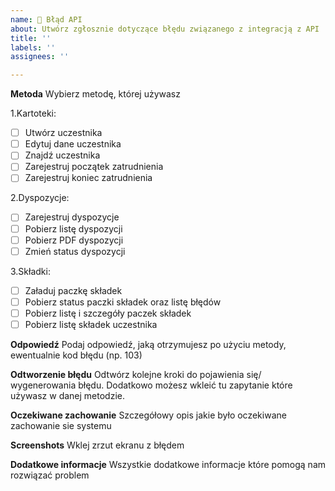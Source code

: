 ```yaml
---
name: 🔧 Błąd API
about: Utwórz zgłosznie dotyczące błędu związanego z integracją z API
title: ''
labels: ''
assignees: ''

---
```


**Metoda**
Wybierz metodę, której używasz

1.Kartoteki:

- [ ] Utwórz uczestnika
- [ ] Edytuj dane uczestnika
- [ ] Znajdź uczestnika
- [ ] Zarejestruj początek zatrudnienia
- [ ] Zarejestruj koniec zatrudnienia

2.Dyspozycje:

- [ ] Zarejestruj dyspozycje
- [ ] Pobierz listę dyspozycji
- [ ] Pobierz PDF dyspozycji
- [ ] Zmień status dyspozycji

3.Składki:

- [ ] Załaduj paczkę składek
- [ ] Pobierz status paczki składek oraz listę błędów
- [ ] Pobierz listę i szczegóły paczek składek
- [ ] Pobierz listę składek uczestnika

**Odpowiedź**
Podaj odpowiedź, jaką otrzymujesz po użyciu metody, ewentualnie kod błędu (np. 103)



**Odtworzenie błędu**
Odtwórz kolejne kroki do pojawienia się/ wygenerowania błędu. Dodatkowo możesz wkleić tu zapytanie które używasz w danej metodzie.



**Oczekiwane zachowanie**
Szczegółowy opis jakie było oczekiwane zachowanie sie systemu



**Screenshots**
Wklej zrzut ekranu z błędem



**Dodatkowe informacje**
Wszystkie dodatkowe informacje które pomogą nam rozwiązać problem

